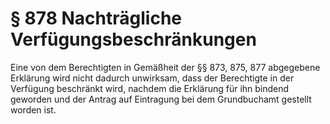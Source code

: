 # § 878 Nachträgliche Verfügungsbeschränkungen
Eine von dem Berechtigten in Gemäßheit der §§ 873, 875, 877 abgegebene Erklärung wird nicht dadurch unwirksam, dass der Berechtigte in der Verfügung beschränkt wird, nachdem die Erklärung für ihn bindend geworden und der Antrag auf Eintragung bei dem Grundbuchamt gestellt worden ist.